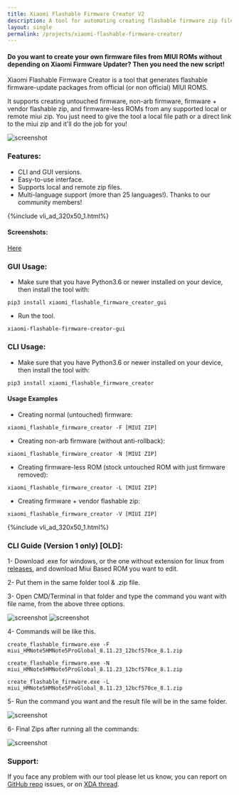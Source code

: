 ```yaml
---
title: Xiaomi Flashable Firmware Creator V2
description: A tool for automating creating flashable firmware zip files
layout: single
permalink: /projects/xiaomi-flashable-firmware-creator/
---
```


#### Do you want to create your own firmware files from MIUI ROMs without depending on Xiaomi Firmware Updater? Then you need the new script!

Xiaomi Flashable Firmware Creator is a tool that generates flashable firmware-update packages from official (or non official) MIUI ROMS.

It supports creating untouched firmware, non-arb firmware, firmware + vendor flashable zip, and firmware-less ROMs from any supported local or remote miui zip. You just need to give the tool a local file path or a direct link to the miui zip and it'll do the job for you!

<img src="https://raw.githubusercontent.com/XiaomiFirmwareUpdater/xiaomi-flashable-firmware-creator.py/py/screenshots/1.png" class="img-fluid rounded mx-auto d-block" alt="screenshot">


### Features:
- CLI and GUI versions.
- Easy-to-use interface.
- Supports local and remote zip files.
- Multi-language support (more than 25 languages!). Thanks to our community members!

{%include vli_ad_320x50_1.html%}

#### Screenshots:

[Here](https://github.com/XiaomiFirmwareUpdater/xiaomi-flashable-firmware-creator-gui/tree/master/screenshots)

### GUI Usage:
- Make sure that you have Python3.6 or newer installed on your device, then install the tool with:
```
pip3 install xiaomi_flashable_firmware_creator_gui
```
- Run the tool.
```
xiaomi-flashable-firmware-creator-gui
```

### CLI Usage:
- Make sure that you have Python3.6 or newer installed on your device, then install the tool with:
```
pip3 install xiaomi_flashable_firmware_creator
```
#### Usage Examples

- Creating normal (untouched) firmware:
```
xiaomi_flashable_firmware_creator -F [MIUI ZIP]
```
- Creating non-arb firmware (without anti-rollback):
```
xiaomi_flashable_firmware_creator -N [MIUI ZIP]
```
- Creating firmware-less ROM (stock untouched ROM with just firmware removed):
```
xiaomi_flashable_firmware_creator -L [MIUI ZIP]
```
- Creating firmware + vendor flashable zip:
```
xiaomi_flashable_firmware_creator -V [MIUI ZIP]
```

{%include vli_ad_320x50_1.html%}

### CLI Guide (Version 1 only) [OLD]:

1- Download .exe for windows, or the one without extension for linux from [releases](https://github.com/XiaomiFirmwareUpdater/xiaomi-flashable-firmware-creator.py/releases), and download Miui Based ROM you want to edit.

2- Put them in the same folder tool & .zip file.

3- Open CMD/Terminal in that folder and type the command you want with file name, from the above three options.

<img src="https://i.postimg.cc/DwvbdGfp/1.png" class="img-fluid rounded mx-auto d-block" alt="screenshot">


<img src="https://i.postimg.cc/13vVWzfm/2.png" class="img-fluid rounded mx-auto d-block" alt="screenshot">


4- Commands will be like this.
```
create_flashable_firmware.exe -F miui_HMNote5HMNote5ProGlobal_8.11.23_12bcf570ce_8.1.zip
```
```
create_flashable_firmware.exe -N miui_HMNote5HMNote5ProGlobal_8.11.23_12bcf570ce_8.1.zip
```
```
create_flashable_firmware.exe -L miui_HMNote5HMNote5ProGlobal_8.11.23_12bcf570ce_8.1.zip
```

5- Run the command you want and the result file will be in the same folder.

<img src="https://i.postimg.cc/tg7Z8Hxh/3.png" class="img-fluid rounded mx-auto d-block" alt="screenshot">

6- Final Zips after running all the commands:

<img src="https://i.postimg.cc/L6fV0jpH/4.png" class="img-fluid rounded mx-auto d-block" alt="screenshot">


### Support:
If you face any problem with our tool please let us know, you can report on [GitHub repo](https://github.com/XiaomiFirmwareUpdater/xiaomi-flashable-firmware-creator.py/) issues, or on [XDA thread](https://forum.xda-developers.com/android/software/tool-xiaomi-flashable-firmware-creator-t3871311).
